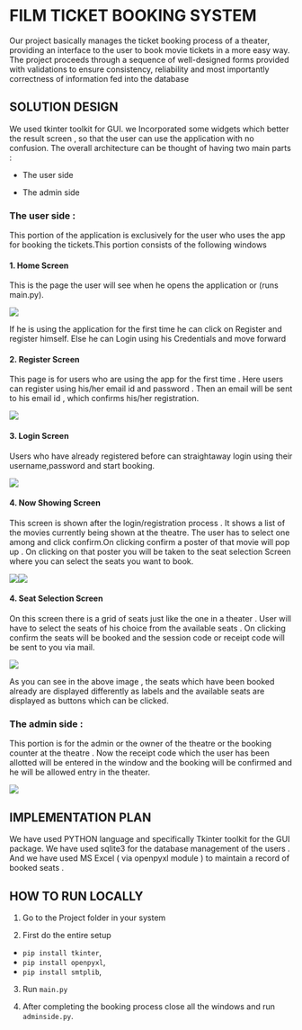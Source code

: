 # FILM TICKET BOOKING SYSTEM

Our project basically manages the ticket booking process of a theater,
providing an interface to the user to book movie tickets in a more easy
way. The project proceeds through a sequence of well-designed forms
provided with validations to ensure consistency, reliability and most
importantly correctness of information fed into the database

## SOLUTION DESIGN

We used tkinter toolkit for GUI. we Incorporated some widgets which
better the result screen , so that the user can use the application with
no confusion. The overall architecture can be thought of having two main parts :

-   The user side

-   The admin side

### The user side :

This portion of the application is exclusively for the user who uses the
app for booking the tickets.This portion consists of the following
windows

#### 1.  Home Screen

 This is the page the user will see when he opens the application or
 (runs main.py).

 ![](.//media/image2.png)

If he is using the application for the first time he can click on
Register and register himself. Else he can Login using his Credentials
and move forward

#### 2.  Register Screen

 This page is for users who are using the app for the first time . Here
 users can register using his/her email id and password . Then an email
 will be sent to his email id , which confirms his/her registration.

 ![](.//media/image1.png)

#### 3.  Login Screen

 Users who have already registered before can straightaway login using
 their username,password and start booking.

 ![](.//media/image3.png)

#### 4.  Now Showing Screen

 This screen is shown after the login/registration process . It shows a
 list of the movies currently being shown at the theatre. The user has
 to select one among and click confirm.On clicking confirm a poster of
 that movie will pop up . On clicking on that poster you will be taken
 to the seat selection Screen where you can select the seats you want
 to book.

 ![](.//media/image7.png)![](.//media/image6.png)

#### 4.  Seat Selection Screen

 On this screen there is a grid of seats just like the one in a theater
 . User will have to select the seats of his choice from the available
 seats . On clicking confirm the seats will be booked and the session
 code or receipt code will be sent to you via mail.

![](.//media/image5.png)

As you can see in the above image , the seats which have been booked
already are displayed differently as labels and the available seats are
displayed as buttons which can be clicked.

### The admin side :

This portion is for the admin or the owner of the theatre or the booking
counter at the theatre . Now the receipt code which the user has been
allotted will be entered in the window and the booking will be confirmed
and he will be allowed entry in the theater.

![](.//media/image4.png)

## IMPLEMENTATION PLAN

We have used PYTHON language and specifically Tkinter toolkit for the
GUI package. We have used sqlite3 for the database management of the
users . And we have used MS Excel ( via openpyxl module ) to maintain a
record of booked seats .


## HOW TO RUN LOCALLY 

1. Go to the Project folder in your system

2. First do the entire setup
 - `pip install tkinter`,
 - `pip install openpyxl`,
 - `pip install smtplib`,
 
3. Run `main.py`

4. After completing the booking process close all the windows and run `adminside.py`.



   














